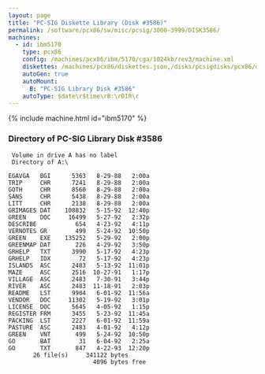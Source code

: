 ```yaml
---
layout: page
title: "PC-SIG Diskette Library (Disk #3586)"
permalink: /software/pcx86/sw/misc/pcsig/3000-3999/DISK3586/
machines:
  - id: ibm5170
    type: pcx86
    config: /machines/pcx86/ibm/5170/cga/1024kb/rev3/machine.xml
    diskettes: /machines/pcx86/diskettes.json,/disks/pcsigdisks/pcx86/diskettes.json
    autoGen: true
    autoMount:
      B: "PC-SIG Library Disk #3586"
    autoType: $date\r$time\rB:\rDIR\r
---
```


{% include machine.html id="ibm5170" %}

### Directory of PC-SIG Library Disk #3586

     Volume in drive A has no label
     Directory of A:\

    EGAVGA   BGI      5363   8-29-88   2:00a
    TRIP     CHR      7241   8-29-88   2:00a
    GOTH     CHR      8560   8-29-88   2:00a
    SANS     CHR      5438   8-29-88   2:00a
    LITT     CHR      2138   8-29-88   2:00a
    GRIMAGES DAT    108832   5-15-92  12:40p
    GREEN    DOC     16499   5-27-92   2:32p
    DESCRIBE           654   4-23-92   4:11p
    VERNOTES GR        499   5-24-92  10:50p
    GREEN    EXE    135252   5-29-92   2:00p
    GREENMAP DAT       226   4-29-92   3:50p
    GRHELP   TXT      3990   5-17-92   4:23p
    GRHELP   IDX        72   5-17-92   4:23p
    ISLANDS  ASC      2483   5-13-92  11:01p
    MAZE     ASC      2516  10-27-91   1:17p
    VILLAGE  ASC      2483   7-30-91   3:44p
    RIVER    ASC      2483  11-18-91   2:03p
    README   LST      9904   6-01-92  11:56a
    VENDOR   DOC     11302   5-19-92   3:01p
    LICENSE  DOC      5645   4-05-92   1:15p
    REGISTER FRM      3455   5-23-92  11:45a
    PACKING  LST      2227   6-01-92  11:59a
    PASTURE  ASC      2483   4-01-92   4:12p
    GREEN    VNT       499   5-24-92  10:50p
    GO       BAT        31   6-04-92   2:25a
    GO       TXT       847   4-22-93  12:20p
           26 file(s)     341122 bytes
                            4096 bytes free
